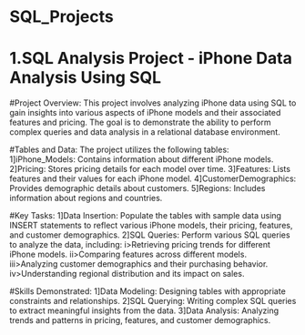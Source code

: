 # SQL_Projects

# 1.SQL Analysis Project - iPhone Data Analysis Using SQL

#Project Overview: 
This project involves analyzing iPhone data using SQL to gain insights into various aspects of iPhone models and their associated features and pricing. The goal is to demonstrate the ability to perform complex queries and data analysis in a relational database environment.

#Tables and Data: 
The project utilizes the following tables:
1]iPhone_Models: Contains information about different iPhone models.
2]Pricing: Stores pricing details for each model over time.
3]Features: Lists features and their values for each iPhone model.
4]CustomerDemographics: Provides demographic details about customers.
5]Regions: Includes information about regions and countries.

#Key Tasks: 
1]Data Insertion: Populate the tables with sample data using INSERT statements to reflect various iPhone models, their pricing, features, and customer demographics.
2]SQL Queries: Perform various SQL queries to analyze the data, including:
i>Retrieving pricing trends for different iPhone models.
ii>Comparing features across different models.
iii>Analyzing customer demographics and their purchasing behavior.
iv>Understanding regional distribution and its impact on sales.

#Skills Demonstrated: 
1]Data Modeling: Designing tables with appropriate constraints and relationships.
2]SQL Querying: Writing complex SQL queries to extract meaningful insights from the data.
3]Data Analysis: Analyzing trends and patterns in pricing, features, and customer demographics.
